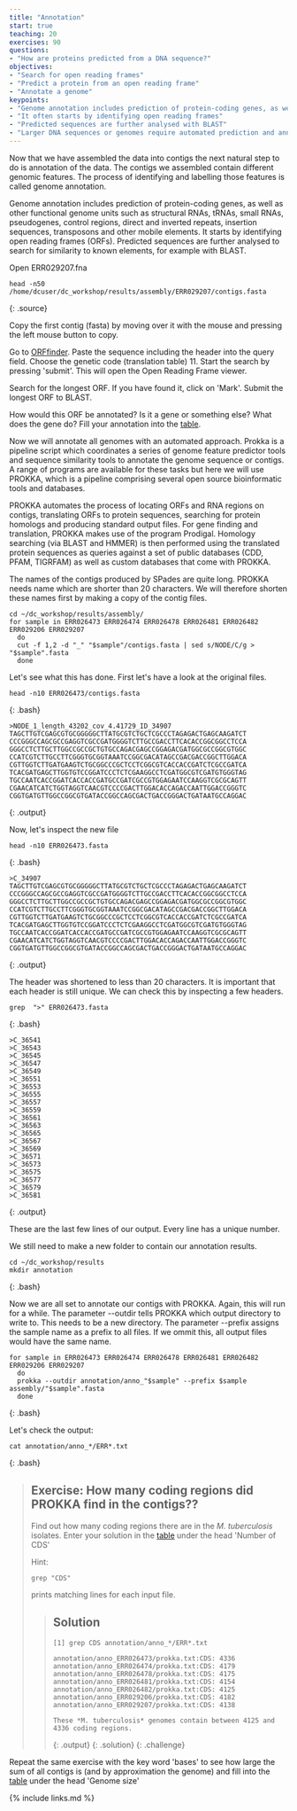 ```yaml
---
title: "Annotation"
start: true
teaching: 20
exercises: 90
questions:
- "How are proteins predicted from a DNA sequence?"
objectives:
- "Search for open reading frames"
- "Predict a protein from an open reading frame"
- "Annotate a genome"
keypoints:
- "Genome annotation includes prediction of protein-coding genes, as well as other functional genome units"
- "It often starts by identifying open reading frames"
- "Predicted sequences are further analysed with BLAST"
- "Larger DNA sequences or genomes require automated prediction and annotation"
---
```


Now that we have assembled the data into contigs the next natural step to do is annotation of the data. The contigs we assembled contain different genomic features. The process of identifying and labelling those features is called genome annotation.

Genome annotation includes prediction of protein-coding genes, as well as other functional genome units such as structural RNAs, tRNAs, small RNAs, pseudogenes, control regions, direct and inverted repeats, insertion sequences, transposons and other mobile elements. It starts by identifying open reading frames (ORFs). Predicted sequences are further analysed to search for similarity to known elements, for example with BLAST.


Open ERR029207.fna

~~~
head -n50 /home/dcuser/dc_workshop/results/assembly/ERR029207/contigs.fasta
~~~
{: .source}


Copy the first contig (fasta) by moving over it with the mouse and pressing the left mouse button to copy.

Go to [ORFfinder](https://www.ncbi.nlm.nih.gov/orffinder/). Paste the sequence including the header into the query field. Choose the genetic code (translation table) 11. Start the search by pressing 'submit'. This will open the Open Reading Frame viewer.

Search for the longest ORF. If you have found it, click on 'Mark'. Submit the longest ORF to BLAST.

How would this ORF be annotated? Is it a gene or something else? What does the gene do? Fill your annotation into the [table](https://docs.google.com/spreadsheets/d/1xjiliy_USyMwiyzEgWhpn8_109F7Z3jPM_f7Jp-lOb8/edit?usp=sharing).

Now we will annotate all genomes with an automated approach. Prokka is a pipeline script which coordinates a series of genome feature predictor tools and sequence similarity tools to annotate the genome sequence or contigs. 
A range of programs are available for these tasks but here we will use PROKKA, which is a pipeline comprising several open source bioinformatic tools and databases.

PROKKA automates the process of locating ORFs and RNA regions on contigs, translating ORFs to protein sequences, searching for protein homologs and producing standard output files. For gene finding and translation, PROKKA makes use of the program Prodigal. Homology searching (via BLAST and HMMER) is then performed using the translated protein sequences as queries against a set of public databases (CDD, PFAM, TIGRFAM) as well as custom databases that come with PROKKA.

The names of the contigs produced by SPades are quite long. PROKKA needs name which are shorter than 20 characters. We will therefore shorten these names first by making a copy of the contig files.

~~~
cd ~/dc_workshop/results/assembly/
for sample in ERR026473 ERR026474 ERR026478 ERR026481 ERR026482 ERR029206 ERR029207
  do
  cut -f 1,2 -d "_" "$sample"/contigs.fasta | sed s/NODE/C/g > "$sample".fasta
  done
~~~

Let's see what this has done. First let's have a look at the original files.

~~~
head -n10 ERR026473/contigs.fasta
~~~
{: .bash}

~~~
>NODE_1_length_43202_cov_4.41729_ID_34907
TAGCTTGTCGAGCGTGCGGGGGCTTATGCGTCTGCTCGCCCTAGAGACTGAGCAAGATCT
CCCGGGCCAGCGCCGAGGTCGCCGATGGGGTCTTGCCGACCTTCACACCGGCGGCCTCCA
GGGCCTCTTGCTTGGCCGCCGCTGTGCCAGACGAGCCGGAGACGATGGCGCCGGCGTGGC
CCATCGTCTTGCCTTCGGGTGCGGTAAATCCGGCGACATAGCCGACGACCGGCTTGGACA
CGTTGGTCTTGATGAAGTCTGCGGCCCGCTCCTCGGCGTCACCACCGATCTCGCCGATCA
TCACGATGAGCTTGGTGTCCGGATCCCTCTCGAAGGCCTCGATGGCGTCGATGTGGGTAG
TGCCAATCACCGGATCACCACCGATGCCGATCGCCGTGGAGAATCCAAGGTCGCGCAGTT
CGAACATCATCTGGTAGGTCAACGTCCCCGACTTGGACACCAGACCAATTGGACCGGGTC
CGGTGATGTTGGCCGGCGTGATACCGGCCAGCGACTGACCGGGACTGATAATGCCAGGAC
~~~
{: .output}

Now, let's inspect the new file

~~~
head -n10 ERR026473.fasta
~~~
{: .bash}

~~~
>C_34907
TAGCTTGTCGAGCGTGCGGGGGCTTATGCGTCTGCTCGCCCTAGAGACTGAGCAAGATCT
CCCGGGCCAGCGCCGAGGTCGCCGATGGGGTCTTGCCGACCTTCACACCGGCGGCCTCCA
GGGCCTCTTGCTTGGCCGCCGCTGTGCCAGACGAGCCGGAGACGATGGCGCCGGCGTGGC
CCATCGTCTTGCCTTCGGGTGCGGTAAATCCGGCGACATAGCCGACGACCGGCTTGGACA
CGTTGGTCTTGATGAAGTCTGCGGCCCGCTCCTCGGCGTCACCACCGATCTCGCCGATCA
TCACGATGAGCTTGGTGTCCGGATCCCTCTCGAAGGCCTCGATGGCGTCGATGTGGGTAG
TGCCAATCACCGGATCACCACCGATGCCGATCGCCGTGGAGAATCCAAGGTCGCGCAGTT
CGAACATCATCTGGTAGGTCAACGTCCCCGACTTGGACACCAGACCAATTGGACCGGGTC
CGGTGATGTTGGCCGGCGTGATACCGGCCAGCGACTGACCGGGACTGATAATGCCAGGAC
~~~
{: .output}

The header was shortened to less than 20 characters. It is important that each header is still unique. We can check this by inspecting a few headers.

~~~
grep  ">" ERR026473.fasta
~~~
{: .bash}

~~~
>C_36541
>C_36543
>C_36545
>C_36547
>C_36549
>C_36551
>C_36553
>C_36555
>C_36557
>C_36559
>C_36561
>C_36563
>C_36565
>C_36567
>C_36569
>C_36571
>C_36573
>C_36575
>C_36577
>C_36579
>C_36581
~~~
{: .output}

These are the last few lines of our output. Every line has a unique number.

We still need to make a new folder to contain our annotation results.

~~~
cd ~/dc_workshop/results
mkdir annotation
~~~
{: .bash}

Now we are all set to annotate our contigs with PROKKA. Again, this will run for a while.
The parameter --outdir tells PROKKA which output directory to write to. This needs to be a new directory. 
The parameter --prefix assigns the sample name as a prefix to all files. If we ommit this, all output files would have the same name.

~~~
for sample in ERR026473 ERR026474 ERR026478 ERR026481 ERR026482 ERR029206 ERR029207
  do
  prokka --outdir annotation/anno_"$sample" --prefix $sample assembly/"$sample".fasta
  done
~~~
{: .bash}

Let's check the output:

~~~
cat annotation/anno_*/ERR*.txt
~~~
{: .bash}


> ## Exercise: How many coding regions did PROKKA find in the contigs??
>
> Find out how many coding regions there are in the *M. tuberculosis* isolates. Enter your solution in the
> [table](https://docs.google.com/spreadsheets/d/1xjiliy_USyMwiyzEgWhpn8_109F7Z3jPM_f7Jp-lOb8/edit?usp=sharing) under the head 'Number of CDS'
>
> Hint:
> ~~~
> grep "CDS" 
> ~~~
> prints matching lines for each input file.
> 
> > ## Solution
> >
> > 
> > ~~~
> > [1] grep CDS annotation/anno_*/ERR*.txt
> >  
> > annotation/anno_ERR026473/prokka.txt:CDS: 4336
> > annotation/anno_ERR026474/prokka.txt:CDS: 4179
> > annotation/anno_ERR026478/prokka.txt:CDS: 4175
> > annotation/anno_ERR026481/prokka.txt:CDS: 4154
> > annotation/anno_ERR026482/prokka.txt:CDS: 4125
> > annotation/anno_ERR029206/prokka.txt:CDS: 4182
> > annotation/anno_ERR029207/prokka.txt:CDS: 4138
> > 
> > These *M. tuberculosis* genomes contain between 4125 and 4336 coding regions.
> > ~~~
> > {: .output}
> {: .solution}
{: .challenge}

Repeat the same exercise with the key word 'bases' to see how large the sum of all contigs is (and by approximation the genome) and fill into the [table](https://docs.google.com/spreadsheets/d/1xjiliy_USyMwiyzEgWhpn8_109F7Z3jPM_f7Jp-lOb8/edit?usp=sharing) under the head 'Genome size'

{% include links.md %}
